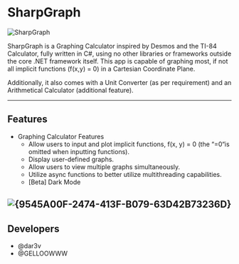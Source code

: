# SharpGraph

![SharpGraph](https://github.com/user-attachments/assets/50b283bb-6aee-4857-8223-2c316f1d1f6d)

SharpGraph is a Graphing Calculator inspired by Desmos and the TI-84 Calculator, fully written in C#, using no other libraries or frameworks outside the core .NET framework itself. This app is capable of graphing most, if not all implicit functions (f(x,y) = 0) in a Cartesian Coordinate Plane. 

Additionally, it also comes with a Unit Converter (as per requirement) and an Arithmetical Calculator (additional feature).

---
## Features
 - Graphing Calculator Features
   - Allow users to input and plot implicit functions, f(x, y) = 0 (the “=0“is omitted when inputting functions).
   - Display user-defined graphs.
   - Allow users to view multiple graphs simultaneously.  
   - Utilize async functions to better utilize multithreading capabilities.
   - [Beta] Dark Mode

![{9545A00F-2474-413F-B079-63D42B73236D}](https://github.com/user-attachments/assets/30240411-52a9-411a-8b57-2bd1e488c8e7)
---

## Developers
- @dar3v
- @GELLOOWWW
